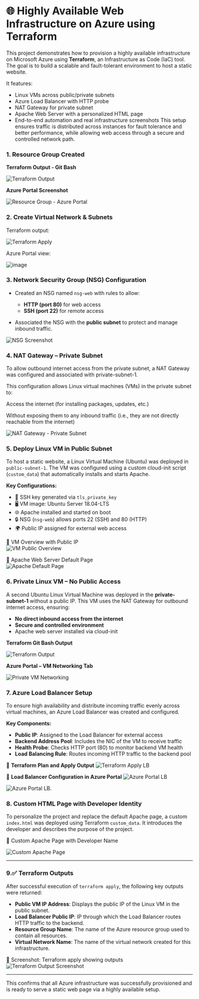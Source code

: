 # 🌐 Highly Available Web Infrastructure on Azure using Terraform

This project demonstrates how to provision a highly available infrastructure on Microsoft Azure using **Terraform**, an Infrastructure as Code (IaC) tool. The goal is to build a scalable and fault-tolerant environment to host a static website.

It features:
- Linux VMs across public/private subnets
- Azure Load Balancer with HTTP probe
- NAT Gateway for private subnet
- Apache Web Server with a personalized HTML page
- End-to-end automation and real infrastructure screenshots
This setup ensures traffic is distributed across instances for fault tolerance and better performance, while allowing web access through a secure and controlled network path.


### 1. Resource Group Created

**Terraform Output - Git Bash**

![Terraform Output](screenshots/rg-created-gitbash.png)

**Azure Portal Screenshot**

![Resource Group - Azure Portal](screenshots/rg-created-azure-portal.png)

### 2. Create Virtual Network & Subnets

Terraform output:

![Terraform Apply](./screenshots/terraform-vnet-subnet-apply.png)

Azure Portal view:

![image](https://github.com/user-attachments/assets/3abf5736-6259-44a0-be62-48ca181f7c19)

### 3. Network Security Group (NSG) Configuration

- Created an NSG named `nsg-web` with rules to allow:
  - **HTTP (port 80)** for web access
  - **SSH (port 22)** for remote access

- Associated the NSG with the **public subnet** to protect and manage inbound traffic.

![NSG Screenshot](screenshots/nsg-web-rules.png)

### 4. NAT Gateway – Private Subnet
   
To allow outbound internet access from the private subnet, a NAT Gateway was configured and associated with private-subnet-1.

This configuration allows Linux virtual machines (VMs) in the private subnet to:

Access the internet (for installing packages, updates, etc.)

Without exposing them to any inbound traffic (i.e., they are not directly reachable from the internet)

![NAT Gateway - Private Subnet](./screenshots/nat-gateway-private-subnet.png)

### 5. Deploy Linux VM in Public Subnet

To host a static website, a Linux Virtual Machine (Ubuntu) was deployed in `public-subnet-1`. The VM was configured using a custom cloud-init script (`custom_data`) that automatically installs and starts Apache.

**Key Configurations:**
- 🔐 SSH key generated via `tls_private_key`
- 🖥️ VM image: Ubuntu Server 18.04-LTS
- 🌐 Apache installed and started on boot
- 🔒 NSG (`nsg-web`) allows ports 22 (SSH) and 80 (HTTP)
- 🌍 Public IP assigned for external web access

📸 VM Overview with Public IP  
![VM Public Overview](screenshots/vm-public-overview.png)

📸 Apache Web Server Default Page  
![Apache Default Page](screenshots/apache-default-page.png)

### 6. Private Linux VM – No Public Access

A second Ubuntu Linux Virtual Machine was deployed in the **private-subnet-1** without a public IP. This VM uses the NAT Gateway for outbound internet access, ensuring:

- **No direct inbound access from the internet**
- **Secure and controlled environment**
- Apache web server installed via cloud-init

**Terraform Git Bash Output**

![Terraform Output](screenshots/private-vm-created-gitbash.png)

**Azure Portal – VM Networking Tab**

![Private VM Networking](screenshots/private-vm-no-public-ip.png)

### 7. Azure Load Balancer Setup

To ensure high availability and distribute incoming traffic evenly across virtual machines, an Azure Load Balancer was created and configured.

**Key Components:**

- **Public IP**: Assigned to the Load Balancer for external access
- **Backend Address Pool**: Includes the NIC of the VM to receive traffic
- **Health Probe**: Checks HTTP port (80) to monitor backend VM health
- **Load Balancing Rule**: Routes incoming HTTP traffic to the backend pool

📸 **Terraform Plan and Apply Output**
![Terraform Apply LB](screenshots/lb-plan-apply.png)

📸 **Load Balancer Configuration in Azure Portal**
![Azure Portal LB](screenshots/lb-overview.png)

![Azure Portal LB](screenshots/lb-backend-pool.png).

### 8. Custom HTML Page with Developer Identity

To personalize the project and replace the default Apache page, a custom `index.html` was deployed using Terraform `custom_data`. It introduces the developer and describes the purpose of the project.

📸 Custom Apache Page with Developer Name

![Custom Apache Page](screenshots/sapna-custom-page.png)

---

### 9.✅ Terraform Outputs

After successful execution of `terraform apply`, the following key outputs were returned:

- **Public VM IP Address**: Displays the public IP of the Linux VM in the public subnet.
- **Load Balancer Public IP**: IP through which the Load Balancer routes HTTP traffic to the backend.
- **Resource Group Name**: The name of the Azure resource group used to contain all resources.
- **Virtual Network Name**: The name of the virtual network created for this infrastructure.

📸 Screenshot: Terraform apply showing outputs  
![Terraform Output Screenshot](screenshots/terraform-output.png)

---

This confirms that all Azure infrastructure was successfully provisioned and is ready to serve a static web page via a highly available setup.



